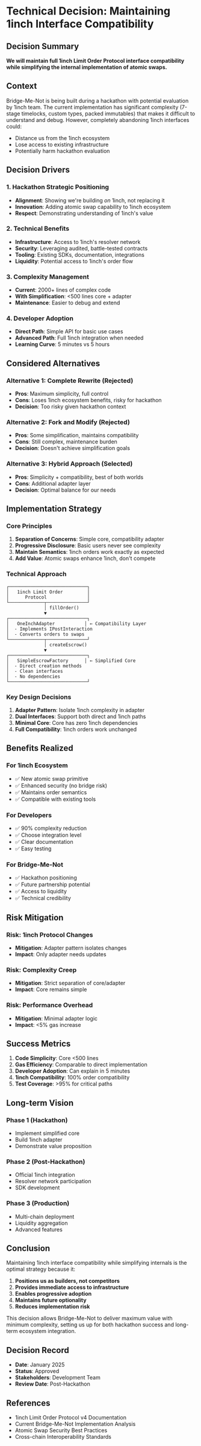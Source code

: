 # Technical Decision: Maintaining 1inch Interface Compatibility

## Decision Summary

**We will maintain full 1inch Limit Order Protocol interface compatibility while simplifying the internal implementation of atomic swaps.**

## Context

Bridge-Me-Not is being built during a hackathon with potential evaluation by 1inch team. The current implementation has significant complexity (7-stage timelocks, custom types, packed immutables) that makes it difficult to understand and debug. However, completely abandoning 1inch interfaces could:
- Distance us from the 1inch ecosystem
- Lose access to existing infrastructure
- Potentially harm hackathon evaluation

## Decision Drivers

### 1. Hackathon Strategic Positioning
- **Alignment**: Showing we're building *on* 1inch, not replacing it
- **Innovation**: Adding atomic swap capability to 1inch ecosystem
- **Respect**: Demonstrating understanding of 1inch's value

### 2. Technical Benefits
- **Infrastructure**: Access to 1inch's resolver network
- **Security**: Leveraging audited, battle-tested contracts
- **Tooling**: Existing SDKs, documentation, integrations
- **Liquidity**: Potential access to 1inch's order flow

### 3. Complexity Management
- **Current**: 2000+ lines of complex code
- **With Simplification**: <500 lines core + adapter
- **Maintenance**: Easier to debug and extend

### 4. Developer Adoption
- **Direct Path**: Simple API for basic use cases
- **Advanced Path**: Full 1inch integration when needed
- **Learning Curve**: 5 minutes vs 5 hours

## Considered Alternatives

### Alternative 1: Complete Rewrite (Rejected)
- **Pros**: Maximum simplicity, full control
- **Cons**: Loses 1inch ecosystem benefits, risky for hackathon
- **Decision**: Too risky given hackathon context

### Alternative 2: Fork and Modify (Rejected)
- **Pros**: Some simplification, maintains compatibility
- **Cons**: Still complex, maintenance burden
- **Decision**: Doesn't achieve simplification goals

### Alternative 3: Hybrid Approach (Selected)
- **Pros**: Simplicity + compatibility, best of both worlds
- **Cons**: Additional adapter layer
- **Decision**: Optimal balance for our needs

## Implementation Strategy

### Core Principles
1. **Separation of Concerns**: Simple core, compatibility adapter
2. **Progressive Disclosure**: Basic users never see complexity
3. **Maintain Semantics**: 1inch orders work exactly as expected
4. **Add Value**: Atomic swaps enhance 1inch, don't compete

### Technical Approach

```
┌─────────────────────────────┐
│   1inch Limit Order         │
│      Protocol               │
└─────────────┬───────────────┘
              │ fillOrder()
              ▼
┌─────────────────────────────┐
│   OneInchAdapter           │ ← Compatibility Layer
│  - Implements IPostInteraction
│  - Converts orders to swaps
└─────────────┬───────────────┘
              │ createEscrow()
              ▼
┌─────────────────────────────┐
│   SimpleEscrowFactory      │ ← Simplified Core
│  - Direct creation methods
│  - Clean interfaces
│  - No dependencies
└─────────────────────────────┘
```

### Key Design Decisions

1. **Adapter Pattern**: Isolate 1inch complexity in adapter
2. **Dual Interfaces**: Support both direct and 1inch paths
3. **Minimal Core**: Core has zero 1inch dependencies
4. **Full Compatibility**: 1inch orders work unchanged

## Benefits Realized

### For 1inch Ecosystem
- ✅ New atomic swap primitive
- ✅ Enhanced security (no bridge risk)
- ✅ Maintains order semantics
- ✅ Compatible with existing tools

### For Developers
- ✅ 90% complexity reduction
- ✅ Choose integration level
- ✅ Clear documentation
- ✅ Easy testing

### For Bridge-Me-Not
- ✅ Hackathon positioning
- ✅ Future partnership potential
- ✅ Access to liquidity
- ✅ Technical credibility

## Risk Mitigation

### Risk: 1inch Protocol Changes
- **Mitigation**: Adapter pattern isolates changes
- **Impact**: Only adapter needs updates

### Risk: Complexity Creep
- **Mitigation**: Strict separation of core/adapter
- **Impact**: Core remains simple

### Risk: Performance Overhead
- **Mitigation**: Minimal adapter logic
- **Impact**: <5% gas increase

## Success Metrics

1. **Code Simplicity**: Core <500 lines
2. **Gas Efficiency**: Comparable to direct implementation
3. **Developer Adoption**: Can explain in 5 minutes
4. **1inch Compatibility**: 100% order compatibility
5. **Test Coverage**: >95% for critical paths

## Long-term Vision

### Phase 1 (Hackathon)
- Implement simplified core
- Build 1inch adapter
- Demonstrate value proposition

### Phase 2 (Post-Hackathon)
- Official 1inch integration
- Resolver network participation
- SDK development

### Phase 3 (Production)
- Multi-chain deployment
- Liquidity aggregation
- Advanced features

## Conclusion

Maintaining 1inch interface compatibility while simplifying internals is the optimal strategy because it:

1. **Positions us as builders, not competitors**
2. **Provides immediate access to infrastructure**
3. **Enables progressive adoption**
4. **Maintains future optionality**
5. **Reduces implementation risk**

This decision allows Bridge-Me-Not to deliver maximum value with minimum complexity, setting us up for both hackathon success and long-term ecosystem integration.

## Decision Record

- **Date**: January 2025
- **Status**: Approved
- **Stakeholders**: Development Team
- **Review Date**: Post-Hackathon

## References

- 1inch Limit Order Protocol v4 Documentation
- Current Bridge-Me-Not Implementation Analysis
- Atomic Swap Security Best Practices
- Cross-chain Interoperability Standards